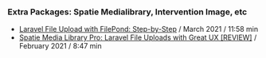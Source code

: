 ### Extra Packages: Spatie Medialibrary, Intervention Image, etc

- [Laravel File Upload with FilePond: Step-by-Step](https://www.youtube.com/watch?v=GRXaCfS1qj0) / March 2021 / 11:58 min
- [Spatie Media Library Pro: Laravel File Uploads with Great UX [REVIEW]](https://www.youtube.com/watch?v=oqW6vlJgXYE) / February 2021 / 8:47 min 

